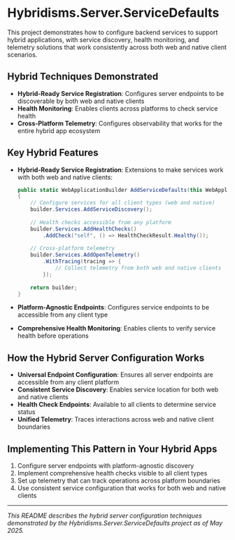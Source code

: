 # Hybridisms.Server.ServiceDefaults

This project demonstrates how to configure backend services to support hybrid applications, with service discovery, health monitoring, and telemetry solutions that work consistently across both web and native client scenarios.

## Hybrid Techniques Demonstrated
- **Hybrid-Ready Service Registration**: Configures server endpoints to be discoverable by both web and native clients
- **Health Monitoring**: Enables clients across platforms to check service health
- **Cross-Platform Telemetry**: Configures observability that works for the entire hybrid app ecosystem

## Key Hybrid Features
- **Hybrid-Ready Service Registration**: Extensions to make services work with both web and native clients:
  ```csharp
  public static WebApplicationBuilder AddServiceDefaults(this WebApplicationBuilder builder)
  {
      // Configure services for all client types (web and native)
      builder.Services.AddServiceDiscovery();
      
      // Health checks accessible from any platform
      builder.Services.AddHealthChecks()
          .AddCheck("self", () => HealthCheckResult.Healthy());
      
      // Cross-platform telemetry
      builder.Services.AddOpenTelemetry()
          .WithTracing(tracing => {
              // Collect telemetry from both web and native clients
          });
      
      return builder;
  }
  ```

- **Platform-Agnostic Endpoints**: Configures service endpoints to be accessible from any client type
- **Comprehensive Health Monitoring**: Enables clients to verify service health before operations

## How the Hybrid Server Configuration Works
- **Universal Endpoint Configuration**: Ensures all server endpoints are accessible from any client platform
- **Consistent Service Discovery**: Enables service location for both web and native clients
- **Health Check Endpoints**: Available to all clients to determine service status
- **Unified Telemetry**: Traces interactions across web and native client boundaries

## Implementing This Pattern in Your Hybrid Apps
1. Configure server endpoints with platform-agnostic discovery
2. Implement comprehensive health checks visible to all client types
3. Set up telemetry that can track operations across platform boundaries
4. Use consistent service configuration that works for both web and native clients

---
*This README describes the hybrid server configuration techniques demonstrated by the Hybridisms.Server.ServiceDefaults project as of May 2025.*
